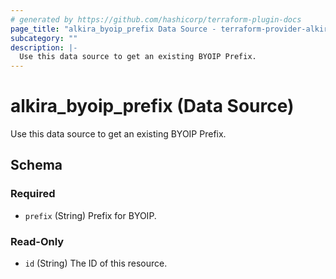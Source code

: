 ```yaml
---
# generated by https://github.com/hashicorp/terraform-plugin-docs
page_title: "alkira_byoip_prefix Data Source - terraform-provider-alkira"
subcategory: ""
description: |-
  Use this data source to get an existing BYOIP Prefix.
---
```


# alkira_byoip_prefix (Data Source)

Use this data source to get an existing BYOIP Prefix.



<!-- schema generated by tfplugindocs -->
## Schema

### Required

- `prefix` (String) Prefix for BYOIP.

### Read-Only

- `id` (String) The ID of this resource.
